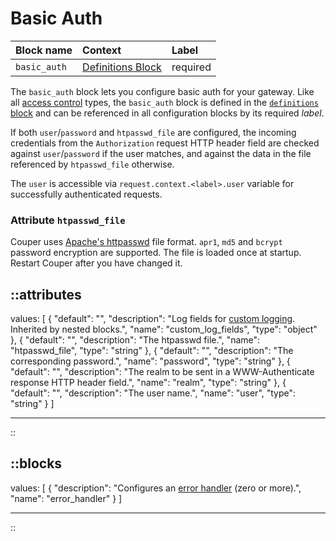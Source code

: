 # Basic Auth

| Block name   | Context                                               | Label    |
|:-------------|:------------------------------------------------------|:---------|
| `basic_auth` | [Definitions Block](/configuration/block/definitions) | required |

The  `basic_auth` block lets you configure basic auth for your gateway. Like all
[access control](/configuration/access-control) types, the `basic_auth` block is defined in the
[`definitions` block](/configuration/block/definitions) and can be referenced in all configuration
blocks by its required _label_.

If both `user`/`password` and `htpasswd_file` are configured, the incoming
credentials from the `Authorization` request HTTP header field are checked against
`user`/`password` if the user matches, and against the data in the file referenced
by `htpasswd_file` otherwise.

The `user` is accessible via `request.context.<label>.user` variable for successfully authenticated requests.

### Attribute `htpasswd_file`

Couper uses [Apache's httpasswd](https://httpd.apache.org/docs/current/programs/htpasswd.html) file format. `apr1`, `md5` and `bcrypt` password encryption are supported. The file is loaded once at startup. Restart Couper after you have changed it.

::attributes
---
values: [
  {
    "default": "",
    "description": "Log fields for [custom logging](/observation/logging#custom-logging). Inherited by nested blocks.",
    "name": "custom_log_fields",
    "type": "object"
  },
  {
    "default": "",
    "description": "The htpasswd file.",
    "name": "htpasswd_file",
    "type": "string"
  },
  {
    "default": "",
    "description": "The corresponding password.",
    "name": "password",
    "type": "string"
  },
  {
    "default": "",
    "description": "The realm to be sent in a WWW-Authenticate response HTTP header field.",
    "name": "realm",
    "type": "string"
  },
  {
    "default": "",
    "description": "The user name.",
    "name": "user",
    "type": "string"
  }
]

---
::

::blocks
---
values: [
  {
    "description": "Configures an [error handler](/configuration/block/error_handler) (zero or more).",
    "name": "error_handler"
  }
]

---
::
